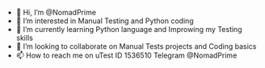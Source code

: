 - 👋 Hi, I’m @NomadPrime
- 👀 I’m interested in Manual Testing and Python coding
- 🌱 I’m currently learning Python language and Improwing my Testing skills
- 💞️ I’m looking to collaborate on Manual Tests projects and Coding basics 
- 📫 How to reach me on uTest ID 1536510 Telegram @NomadPrime

<!---
NomadPrime/NomadPrime is a ✨ special ✨ repository because its `README.md` (this file) appears on your GitHub profile.
You can click the Preview link to take a look at your changes.
--->
